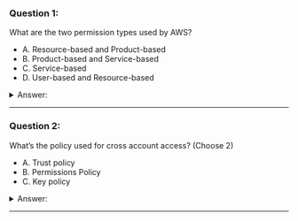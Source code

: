 ### Question 1:

What are the two permission types used by AWS?

- A. Resource-based and Product-based
- B. Product-based and Service-based
- C. Service-based
- D. User-based and Resource-based

<details><summary>Answer:</summary><p>
[D]

Explanation:

Question 1@http://jayendrapatil.com/aws-iam-roles-vs-resource-based-policies/

</p></details><hr>

### Question 2:

What’s the policy used for cross account access? (Choose 2)

- A. Trust policy
- B. Permissions Policy
- C. Key policy

<details><summary>Answer:</summary><p>
[A, B]

Explanation:

Question 2@http://jayendrapatil.com/aws-iam-roles-vs-resource-based-policies/

</p></details><hr>

